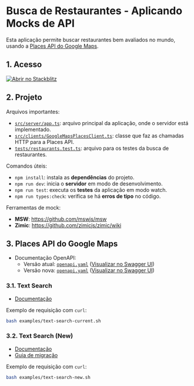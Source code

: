 # Busca de Restaurantes - Aplicando Mocks de API

Esta aplicação permite buscar restaurantes bem avaliados no mundo, usando a
[Places API do Google Maps](https://developers.google.com/maps/documentation/places/web-service).

## 1. Acesso

[![Abrir no Stackblitz](https://developer.stackblitz.com/img/open_in_stackblitz.svg)](https://stackblitz.com/github/diego-aquino/api-mocking-app-restaurants?startScript=dev&file=README.md)

## 2. Projeto

Arquivos importantes:

- [`src/server/app.ts`](./src/server/app.ts): arquivo principal da aplicação,
  onde o servidor está implementado.
- [`src/clients/GoogleMapsPlacesClient.ts`](./src/clients/googleMaps/GoogleMapsPlacesClient.ts):
  classe que faz as chamadas HTTP para a Places API.
- [`tests/restaurants.test.ts`](./tests/restaurants.test.ts): arquivo para os
  testes da busca de restaurantes.

Comandos úteis:

- `npm install`: instala as **dependências** do projeto.
- `npm run dev`: inicia o **servidor** em modo de desenvolvimento.
- `npm run test`: executa os **testes** da aplicação em modo watch.
- `npm run types:check`: verifica se há **erros de tipo** no código.

Ferramentas de mock:

- **MSW**: https://github.com/mswjs/msw
- **Zimic**: https://github.com/zimicjs/zimic/wiki

## 3. Places API do Google Maps

- Documentação OpenAPI:
  - Versão atual:
    [`openapi.yaml`](https://gist.githubusercontent.com/diego-aquino/21b772332f2455a827166ac3b64db052/raw/b9aed7f76a91bf216cee5fb37fe2fd1e0d959c80/google-maps-places-api-current.openapi.yaml)
    ([Visualizar no Swagger UI](https://editor-next.swagger.io/?url=https://gist.githubusercontent.com/diego-aquino/21b772332f2455a827166ac3b64db052/raw/b9aed7f76a91bf216cee5fb37fe2fd1e0d959c80/google-maps-places-api-current.openapi.yaml))
  - Versão nova:
    [`openapi.yaml`](https://gist.githubusercontent.com/diego-aquino/a0554434e8ac73ece2f5d787727b227f/raw/1f584f091df2274239b64e91e23019f5d0b26414/google-maps-places-api-new.openapi.yaml)
    ([Visualizar no Swagger UI](https://editor-next.swagger.io/?url=https://gist.githubusercontent.com/diego-aquino/a0554434e8ac73ece2f5d787727b227f/raw/1f584f091df2274239b64e91e23019f5d0b26414/google-maps-places-api-new.openapi.yaml))

### 3.1. Text Search

- [Documentação](https://developers.google.com/maps/documentation/places/web-service/search-text)

Exemplo de requisição com `curl`:

```bash
bash examples/text-search-current.sh
```

### 3.2. Text Search (New)

- [Documentação](https://developers.google.com/maps/documentation/places/web-service/text-search)
- [Guia de migração](https://developers.google.com/maps/documentation/places/web-service/migrate-text)

Exemplo de requisição com `curl`:

```bash
bash examples/text-search-new.sh
```
